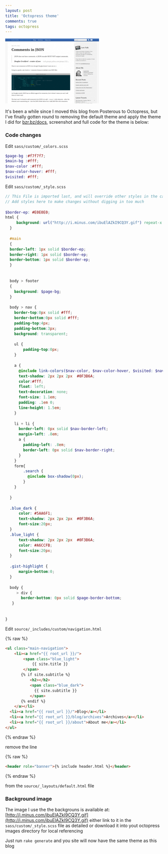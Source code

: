 ```yaml
---
layout: post
title: 'Octopress theme'
comments: true
tags: octopress
---
```

![](/img/octopress-theme.png)

It's been a while since I moved this blog from Posterous to Octopress, but I've finally gotten round
to removing the default theme and apply the theme I did for [bzr.bz/docs](http://bzr.bz/docs), screenshot and full code for the theme is below:

### Code changes

Edit `sass/custom/_colors.scss` 

``` scss
$page-bg :#f7f7f7;
$main-bg :#fff;
$nav-color :#fff;
$nav-color-hover: #fff;
$visited: #fff;
```

Edit `sass/custom/_style.scss`

``` scss
// This File is imported last, and will override other styles in the cascade
// Add styles here to make changes without digging in too much
 
$border-ep: #E0E0E0;
html {
     background: url("http://i.minus.com/ibuElAZkI9CQ3Y.gif") repeat-x scroll center top $page-bg;
  }
 
  #main
  {
  border-left: 1px solid $border-ep;
  border-right: 1px solid $border-ep;
  border-bottom: 1px solid $border-ep;
  }
 
 
  body > footer
  {
    background: $page-bg;
  }
 
  body > nav {
    border-top:0px solid #fff;
    border-bottom:0px solid #fff;
    padding-top:4px;
    padding-bottom:3px;
    background: transparent;
 
    ul {
        padding-top:0px;
    }
 
    a {
      @include link-colors($nav-color, $nav-color-hover, $visited: $nav-color);
      text-shadow: 2px 2px 2px  #0F3B6A;
      color:#fff;
      float: left;
      text-decoration: none;
      font-size: 1.1em;
      padding: .1em 0;
      line-height: 1.5em;
    }
 
    li + li {
      border-left: 0px solid $nav-border-left;
      margin-left: .8em;
      a {
        padding-left: .8em;
        border-left: 0px solid $nav-border-right;
      }
    }
    form{
        .search {
          @include box-shadow(0px);
        }
    }
 
  }
 
  .blue_dark {
      color: #5AA6F1;
      text-shadow: 2px 2px 2px  #0F3B6A;
      font-size:20px;
  }
  .blue_light {
      text-shadow: 2px 2px 2px  #0F3B6A;
      color: #A6CCFB;
      font-size:20px;
  }
 
  .gist-highlight {
      margin-bottom:0;
  }
 
  body {
     > div {
       border-bottom: 0px solid $page-border-bottom;
   }
 
 
}
```

Edit `source/_includes/custom/navigation.html`

{% raw %}
``` html
<ul class="main-navigation">
    <li><a href="{{ root_url }}/">
        <span class="blue_light">
            {{ site.title }}
        </span>
       {% if site.subtitle %}
           <h2></h2>
           <span class="blue_dark">
             {{ site.subtitle }}
           </span>
       {% endif %}
    </a></li>
  <li><a href="{{ root_url }}/">Blog</a></li>
  <li><a href="{{ root_url }}/blog/archives">Archives</a></li>
  <li><a href="{{ root_url }}/about">About me</a></li>
</ul>
```
{% endraw %}

remove the line

{% raw %}
``` html
<header role="banner">{% include header.html %}</header>
```
{% endraw %}

from the `source/_layouts/default.html` file

### Background image

The image I use the the backgrouns is available at: [http://i.minus.com/ibuElAZkI9CQ3Y.gif](http://i.minus.com/ibuElAZkI9CQ3Y.gif)
either link to it in the `sass/custom/_style.scss` file as detailed or download it into yout octopress images directory for local referencing

Just run `rake generate` and you site will now have the same theme as this blog
